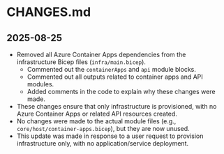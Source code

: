 # CHANGES.md

## 2025-08-25

- Removed all Azure Container Apps dependencies from the infrastructure Bicep files (`infra/main.bicep`).
    - Commented out the `containerApps` and `api` module blocks.
    - Commented out all outputs related to container apps and API modules.
    - Added comments in the code to explain why these changes were made.
- These changes ensure that only infrastructure is provisioned, with no Azure Container Apps or related API resources created.
- No changes were made to the actual module files (e.g., `core/host/container-apps.bicep`), but they are now unused.
- This update was made in response to a user request to provision infrastructure only, with no application/service deployment.
